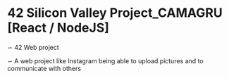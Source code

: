 # 42 Silicon Valley Project_CAMAGRU [React / NodeJS]

∽ 42 Web project <br />

∽ A web project like Instagram being able to upload pictures and to communicate with others
